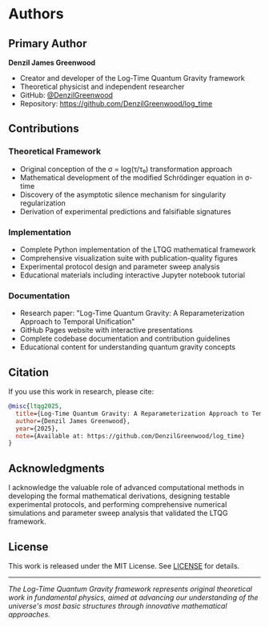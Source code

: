 # Authors

## Primary Author

**Denzil James Greenwood**
- Creator and developer of the Log-Time Quantum Gravity framework
- Theoretical physicist and independent researcher
- GitHub: [@DenzilGreenwood](https://github.com/DenzilGreenwood)
- Repository: https://github.com/DenzilGreenwood/log_time

## Contributions

### Theoretical Framework
- Original conception of the σ = log(τ/τ₀) transformation approach
- Mathematical development of the modified Schrödinger equation in σ-time
- Discovery of the asymptotic silence mechanism for singularity regularization
- Derivation of experimental predictions and falsifiable signatures

### Implementation
- Complete Python implementation of the LTQG mathematical framework
- Comprehensive visualization suite with publication-quality figures
- Experimental protocol design and parameter sweep analysis
- Educational materials including interactive Jupyter notebook tutorial

### Documentation
- Research paper: "Log-Time Quantum Gravity: A Reparameterization Approach to Temporal Unification"
- GitHub Pages website with interactive presentations
- Complete codebase documentation and contribution guidelines
- Educational content for understanding quantum gravity concepts

## Citation

If you use this work in research, please cite:

```bibtex
@misc{ltqg2025,
  title={Log-Time Quantum Gravity: A Reparameterization Approach to Temporal Unification},
  author={Denzil James Greenwood},
  year={2025},
  note={Available at: https://github.com/DenzilGreenwood/log_time}
}
```

## Acknowledgments

I acknowledge the valuable role of advanced computational methods in developing the formal mathematical derivations, designing testable experimental protocols, and performing comprehensive numerical simulations and parameter sweep analysis that validated the LTQG framework.

## License

This work is released under the MIT License. See [LICENSE](LICENSE) for details.

---

*The Log-Time Quantum Gravity framework represents original theoretical work in fundamental physics, aimed at advancing our understanding of the universe's most basic structures through innovative mathematical approaches.*